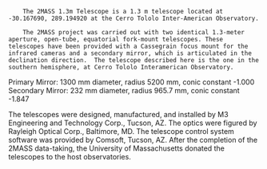 
        The 2MASS 1.3m Telescope is a 1.3 m telescope located at -30.167690, 289.194920 at the Cerro Tololo Inter-American Observatory.
        
        The 2MASS project was carried out with two identical 1.3-meter aperture, open-tube, equatorial fork-mount telescopes. These telescopes have been provided with a Cassegrain focus mount for the infrared cameras and a secondary mirror, which is articulated in the declination direction.  The telescope described here is the one in the southern hemisphere, at Cerro Tololo Interamerican Observatory.

Primary Mirror: 1300 mm diameter, radius 5200 mm, conic constant -1.000
Secondary Mirror: 232 mm diameter, radius 965.7 mm, conic constant -1.847

The telescopes were designed, manufactured, and installed by M3 Engineering and Technology Corp., Tucson, AZ. The optics were figured by Rayleigh Optical Corp., Baltimore, MD. The telescope control system software was provided by Comsoft, Tucson, AZ. After the completion of the 2MASS data-taking, the University of Massachusetts donated the telescopes to the host observatories.
        